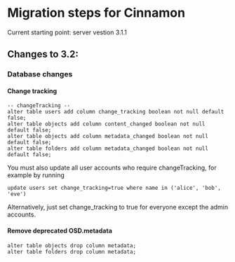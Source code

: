 # Migration steps for Cinnamon

Current starting point: server vestion 3.1.1

## Changes to 3.2:

### Database changes

#### Change tracking

    -- changeTracking --
    alter table users add column change_tracking boolean not null default false;
    alter table objects add column content_changed boolean not null default false;
    alter table objects add column metadata_changed boolean not null default false;
    alter table folders add column metadata_changed boolean not null default false;
    
You must also update all user accounts who require changeTracking, for example by running

    update users set change_tracking=true where name in ('alice', 'bob', 'eve') 

Alternatively, just set change_tracking to true for everyone except the admin accounts.
   

#### Remove deprecated OSD.metadata
 
    alter table objects drop column metadata;
    alter table folders drop column metadata;

    